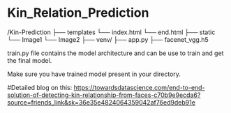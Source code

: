 # Kin_Relation_Prediction


/Kin-Prediction
   ├── templates
       └── index.html
       └── end.html
   ├── static
       └── Image1
       └── Image2
   ├── venv/
   ├── app.py
   ├── facenet_vgg.h5   
   
train.py file contains the model architecture and can be use to train and get the final model.

Make sure you have trained model present in your directory.

#Detailed blog on this:
https://towardsdatascience.com/end-to-end-solution-of-detecting-kin-relationship-from-faces-c70b9e9ecda6?source=friends_link&sk=36e35e4824064359042af76ed9deb91e
